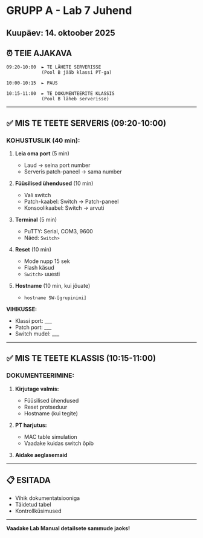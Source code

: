 # GRUPP A - Lab 7 Juhend
**Kuupäev:** 14. oktoober 2025
---
## ⏰ TEIE AJAKAVA
```
09:20-10:00  ► TE LÄHETE SERVERISSE
             (Pool B jääb klassi PT-ga)

10:00-10:15  ► PAUS

10:15-11:00  ► TE DOKUMENTEERITE KLASSIS
             (Pool B läheb serverisse)
```
---
## ✅ MIS TE TEETE SERVERIS (09:20-10:00)
### KOHUSTUSLIK (40 min):
1. **Leia oma port** (5 min)
   - Laud → seina port number
   - Serveris patch-paneel → sama number

2. **Füüsilised ühendused** (10 min)
   - Vali switch
   - Patch-kaabel: Switch → Patch-paneel
   - Konsoolikaabel: Switch → arvuti

3. **Terminal** (5 min)
   - PuTTY: Serial, COM3, 9600
   - Näed: `Switch>`

4. **Reset** (10 min)
   - Mode nupp 15 sek
   - Flash käsud
   - `Switch>` uuesti

5. **Hostname** (10 min, kui jõuate)
   - `hostname SW-[grupinimi]`

**VIHIKUSSE:**
- Klassi port: ___
- Patch port: ___
- Switch mudel: ___
---
## ✅ MIS TE TEETE KLASSIS (10:15-11:00)
### DOKUMENTEERIMINE:
1. **Kirjutage valmis:**
   - Füüsilised ühendused
   - Reset protseduur
   - Hostname (kui tegite)

2. **PT harjutus:**
   - MAC table simulation
   - Vaadake kuidas switch õpib

3. **Aidake aeglasemaid**
---
## 📋 ESITADA
- Vihik dokumentatsiooniga
- Täidetud tabel
- Kontrollküsimused
---
**Vaadake Lab Manual detailsete sammude jaoks!**
